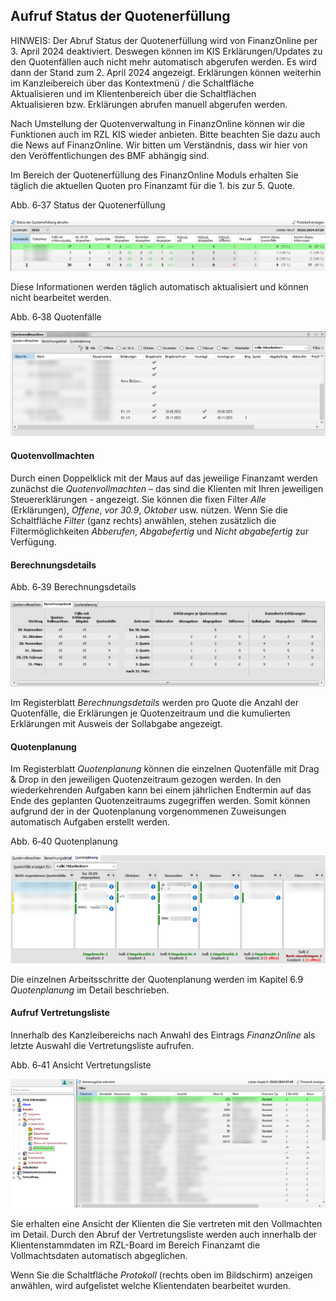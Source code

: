 ## Aufruf Status der Quotenerfüllung 

HINWEIS: Der Abruf Status der Quotenerfüllung wird von FinanzOnline per
3. April 2024 deaktiviert. Deswegen können im KIS Erklärungen/Updates zu
den Quotenfällen auch nicht mehr automatisch abgerufen werden. Es wird
dann der Stand zum 2. April 2024 angezeigt. Erklärungen können weiterhin
im Kanzleibereich über das Kontextmenü / die Schaltfläche
Aktualisieren und im Klientenbereich über die Schaltflächen
Aktualisieren bzw. Erklärungen abrufen manuell abgerufen werden.  
  
Nach Umstellung der Quotenverwaltung in FinanzOnline können wir die
Funktionen auch im RZL KIS wieder anbieten. Bitte beachten Sie dazu auch
die News auf FinanzOnline. Wir bitten um Verständnis, dass wir hier von
den Veröffentlichungen des BMF abhängig sind.

Im Bereich der Quotenerfüllung des FinanzOnline Moduls erhalten Sie
täglich die aktuellen Quoten pro Finanzamt für die 1. bis zur 5. Quote.

Abb. 6‑37 Status der Quotenerfüllung

![Status der Quotenerfüllung](<img/image159.png>)

Diese Informationen werden täglich automatisch aktualisiert und können
nicht bearbeitet werden.

Abb. 6‑38 Quotenfälle

![Quotenfälle](<img/image160.png>)

#### Quotenvollmachten

Durch einen Doppelklick mit der Maus auf das jeweilige Finanzamt werden
zunächst die *Quotenvollmachten* – das sind die Klienten mit Ihren
jeweiligen Steuererklärungen - angezeigt. Sie können die fixen Filter
*Alle* (Erklärungen), *Offene*, *vor 30.9*, *Oktober* usw. nützen. Wenn
Sie die Schaltfläche *Filter* (ganz rechts) anwählen, stehen zusätzlich
die Filtermöglichkeiten *Abberufen*, *Abgabefertig* und *Nicht
abgabefertig* zur Verfügung.

#### Berechnungsdetails

Abb. 6‑39 Berechnungsdetails

![Berechnungsdetails](<img/image161.png>)

Im Registerblatt *Berechnungsdetails* werden pro Quote die Anzahl der
Quotenfälle, die Erklärungen je Quotenzeitraum und die kumulierten
Erklärungen mit Ausweis der Sollabgabe angezeigt.

#### Quotenplanung 

Im Registerblatt *Quotenplanung* können die einzelnen Quotenfälle mit
Drag & Drop in den jeweiligen Quotenzeitraum gezogen werden. In den
wiederkehrenden Aufgaben kann bei einem jährlichen Endtermin auf das
Ende des geplanten Quotenzeitraums zugegriffen werden. Somit können
aufgrund der in der Quotenplanung vorgenommenen Zuweisungen automatisch
Aufgaben erstellt werden.

Abb. 6‑40 Quotenplanung

![Quotenplanung](<img/image162.png>)

Die einzelnen Arbeitsschritte der Quotenplanung werden im Kapitel 6.9
*Quotenplanung* im Detail beschrieben.

#### Aufruf Vertretungsliste

Innerhalb des Kanzleibereichs nach Anwahl des Eintrags *FinanzOnline*
als letzte Auswahl die Vertretungsliste aufrufen.

Abb. 6‑41 Ansicht Vertretungsliste

![Ansicht Vertretungsliste](<img/image163.png>)

Sie erhalten eine Ansicht der Klienten die Sie vertreten mit den
Vollmachten im Detail. Durch den Abruf der Vertretungsliste werden auch
innerhalb der Klientenstammdaten im RZL-Board im Bereich Finanzamt die
Vollmachtsdaten automatisch abgeglichen.

Wenn Sie die Schaltfläche *Protokoll* (rechts oben im Bildschirm)
anzeigen anwählen, wird aufgelistet welche Klientendaten bearbeitet
wurden.